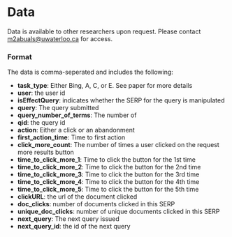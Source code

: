 # Data

Data is available to other researchers upon request. Please contact m2abuals@uwaterloo.ca for access.


### Format

The data is comma-seperated and includes the following:

 - **task_type**: Either Bing, A, C, or E. See paper for more details
 - **user**: the user id
 - **isEffectQuery**: indicates whether the SERP for the query is manipulated
 - **query**: The query submitted
 - **query_number_of_terms**: The number of 
 - **qid**: the query id
-	**action**: Either a click or an abandonment
-	**first_action_time**: Time to first action
-	**click_more_count**: The number of times a user clicked on the request more results button
-	**time_to_click_more_1**: Time to click the button for the 1st time
-	**time_to_click_more_2**: Time to click the button for the 2nd time
-	**time_to_click_more_3**: Time to click the button for the 3rd time
-	**time_to_click_more_4**: Time to click the button for the 4th time
-	**time_to_click_more_5**: Time to click the button for the 5th time
-	**clickURL**: the url of the document clicked
-	**doc_clicks**: number of documents clicked in this SERP
-	**unique_doc_clicks**: number of unique documents clicked in this SERP
-	**next_query**: The next query issued
-	**next_query_id**: the id of the next query


